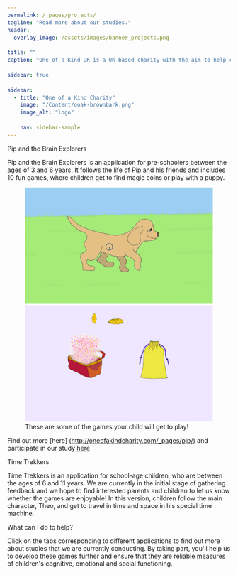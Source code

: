 ```yaml
---
permalink: /_pages/projects/
tagline: "Read more about our studies."
header:
  overlay_image: /assets/images/banner_projects.png

title: ""
caption: "One of a Kind UK is a UK-based charity with the aim to help children and young people to reach their potential. We combine approaches from developmental psychology and neuroscience to identify and foster strengths and talents and develop targeted support for difficulties."

sidebar: true

sidebar:
  - title: "One of a Kind Charity"
    image: "/Content/ooak-brownbark.png"
    image_alt: "logo"

    nav: sidebar-sample
---
```


Pip and the Brain Explorers

Pip and the Brain Explorers is an application for pre-schoolers between the ages of 3 and 6 years. It follows the life of Pip and his friends and includes 10 fun games, where children get to find magic coins or play with a puppy.

<figure class="second">
	<img src="/assets/images/GNG.png">
	<img src="/assets/images/RL.png">
	<figcaption>These are some of the games your child will get to play!</figcaption>
</figure>

Find out more [here] (http://oneofakindcharity.com/_pages/pip/) and participate in our study [here]()

Time Trekkers

Time Trekkers is an application for school-age children, who are between the ages of 6 and 11 years. We are currently in the initial stage of gathering feedback and we hope to find interested parents and children to let us know whether the games are enjoyable! In this version, children follow the main character, Theo, and get to travel in time and space in his special time machine.


What can I do to help?

Click on the tabs corresponding to different applications to find out more about studies that we are currently conducting. By taking part, you'll help us to develop these games further and ensure that they are reliable measures of children's cognitive, emotional and social functioning.